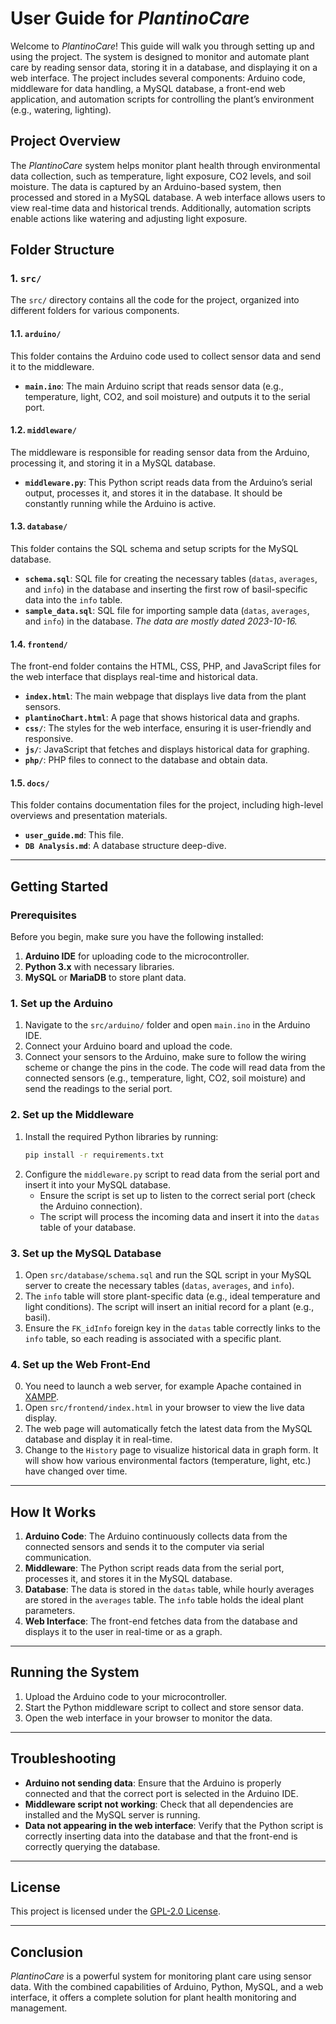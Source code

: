 # User Guide for *PlantinoCare*

Welcome to *PlantinoCare*! This guide will walk you through setting up and using the project. The system is designed to monitor and automate plant care by reading sensor data, storing it in a database, and displaying it on a web interface. The project includes several components: Arduino code, middleware for data handling, a MySQL database, a front-end web application, and automation scripts for controlling the plant’s environment (e.g., watering, lighting).

## Project Overview

The *PlantinoCare* system helps monitor plant health through environmental data collection, such as temperature, light exposure, CO2 levels, and soil moisture. The data is captured by an Arduino-based system, then processed and stored in a MySQL database. A web interface allows users to view real-time data and historical trends. Additionally, automation scripts enable actions like watering and adjusting light exposure.

## Folder Structure

### 1. `src/`
The `src/` directory contains all the code for the project, organized into different folders for various components.

#### 1.1. `arduino/`  
This folder contains the Arduino code used to collect sensor data and send it to the middleware.
- **`main.ino`**: The main Arduino script that reads sensor data (e.g., temperature, light, CO2, and soil moisture) and outputs it to the serial port.

#### 1.2. `middleware/`  
The middleware is responsible for reading sensor data from the Arduino, processing it, and storing it in a MySQL database.
- **`middleware.py`**: This Python script reads data from the Arduino’s serial output, processes it, and stores it in the database. It should be constantly running while the Arduino is active.

#### 1.3. `database/`  
This folder contains the SQL schema and setup scripts for the MySQL database.
- **`schema.sql`**: SQL file for creating the necessary tables (`datas`, `averages`, and `info`) in the database and inserting the first row of basil-specific data into the `info` table.
- **`sample_data.sql`**: SQL file for importing sample data (`datas`, `averages`, and `info`) in the database. *The data are mostly dated 2023-10-16.*

#### 1.4. `frontend/`  
The front-end folder contains the HTML, CSS, PHP, and JavaScript files for the web interface that displays real-time and historical data.
- **`index.html`**: The main webpage that displays live data from the plant sensors.
- **`plantinoChart.html`**: A page that shows historical data and graphs.
- **`css/`**: The styles for the web interface, ensuring it is user-friendly and responsive.
- **`js/`**: JavaScript that fetches and displays historical data for graphing.
- **`php/`**: PHP files to connect to the database and obtain data.

#### 1.5. `docs/`  
This folder contains documentation files for the project, including high-level overviews and presentation materials.
- **`user_guide.md`**: This file.
- **`DB Analysis.md`**: A database structure deep-dive.

---

## Getting Started

### Prerequisites

Before you begin, make sure you have the following installed:
1. **Arduino IDE** for uploading code to the microcontroller.
2. **Python 3.x** with necessary libraries.
3. **MySQL** or **MariaDB** to store plant data.

### 1. Set up the Arduino
1. Navigate to the `src/arduino/` folder and open `main.ino` in the Arduino IDE.
2. Connect your Arduino board and upload the code. 
3. Connect your sensors to the Arduino, make sure to follow the wiring scheme or change the pins in the code. The code will read data from the connected sensors (e.g., temperature, light, CO2, soil moisture) and send the readings to the serial port.

### 2. Set up the Middleware
1. Install the required Python libraries by running:
   ```bash
   pip install -r requirements.txt
   ```
2. Configure the `middleware.py` script to read data from the serial port and insert it into your MySQL database.
   - Ensure the script is set up to listen to the correct serial port (check the Arduino connection).
   - The script will process the incoming data and insert it into the `datas` table of your database.

### 3. Set up the MySQL Database
1. Open `src/database/schema.sql` and run the SQL script in your MySQL server to create the necessary tables (`datas`, `averages`, and `info`).
2. The `info` table will store plant-specific data (e.g., ideal temperature and light conditions). The script will insert an initial record for a plant (e.g., basil).
3. Ensure the `FK_idInfo` foreign key in the `datas` table correctly links to the `info` table, so each reading is associated with a specific plant.

### 4. Set up the Web Front-End
0. You need to launch a web server, for example Apache contained in [XAMPP](https://www.apachefriends.org/index.html).
1. Open `src/frontend/index.html` in your browser to view the live data display.
2. The web page will automatically fetch the latest data from the MySQL database and display it in real-time.
3. Change to the `History` page to visualize historical data in graph form. It will show how various environmental factors (temperature, light, etc.) have changed over time.

---

## How It Works

1. **Arduino Code**: The Arduino continuously collects data from the connected sensors and sends it to the computer via serial communication.
2. **Middleware**: The Python script reads data from the serial port, processes it, and stores it in the MySQL database.
3. **Database**: The data is stored in the `datas` table, while hourly averages are stored in the `averages` table. The `info` table holds the ideal plant parameters.
4. **Web Interface**: The front-end fetches data from the database and displays it to the user in real-time or as a graph.

---

## Running the System

1. Upload the Arduino code to your microcontroller.
2. Start the Python middleware script to collect and store sensor data.
3. Open the web interface in your browser to monitor the data.

---

## Troubleshooting

- **Arduino not sending data**: Ensure that the Arduino is properly connected and that the correct port is selected in the Arduino IDE.
- **Middleware script not working**: Check that all dependencies are installed and the MySQL server is running.
- **Data not appearing in the web interface**: Verify that the Python script is correctly inserting data into the database and that the front-end is correctly querying the database.

---

## License

This project is licensed under the [GPL-2.0 License](../LICENSE).

---

## Conclusion

*PlantinoCare* is a powerful system for monitoring plant care using sensor data. With the combined capabilities of Arduino, Python, MySQL, and a web interface, it offers a complete solution for plant health monitoring and management.